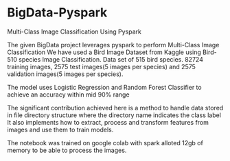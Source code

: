 # BigData-Pyspark
Multi-Class Image Classification Using Pyspark

The given BigData project leverages pyspark to perform Multi-Class Image Classification
We have used a Bird Image Dataset from Kaggle using Bird-510 species Image Classification.
Data set of 515 bird species. 82724 training images, 2575 test images(5 images per species) and 2575 validation images(5 images per species).

The model uses Logistic Regression and Random Forest Classifier to achieve an accuracy within mid 90% range

The significant contribution achieved here is a method to handle data stored in file directory structure where the directory name indicates the class label
It also implements how to extract, process and transform features from images and use them to train models.

The notebook was trained on google colab with spark alloted 12gb of memory to be able to process the images.
